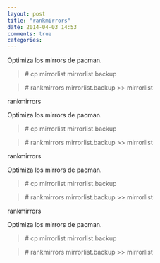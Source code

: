```yaml
---
layout: post
title: "rankmirrors"
date: 2014-04-03 14:53
comments: true
categories: 
---
```

Optimiza los mirrors de pacman.

>\# cp mirrorlist mirrorlist.backup

>\# rankmirrors mirrorlist.backup >> mirrorlist

rankmirrors

Optimiza los mirrors de pacman.

>\# cp mirrorlist mirrorlist.backup

>\# rankmirrors mirrorlist.backup >> mirrorlist

rankmirrors

Optimiza los mirrors de pacman.

>\# cp mirrorlist mirrorlist.backup

>\# rankmirrors mirrorlist.backup >> mirrorlist

rankmirrors

Optimiza los mirrors de pacman.

>\# cp mirrorlist mirrorlist.backup

>\# rankmirrors mirrorlist.backup >> mirrorlist

